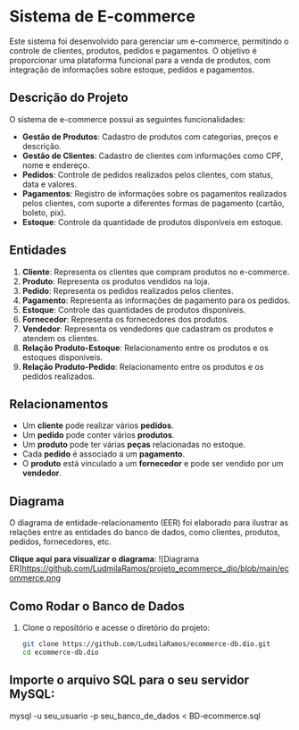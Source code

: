 # Sistema de E-commerce

Este sistema foi desenvolvido para gerenciar um e-commerce, permitindo o controle de clientes, produtos, pedidos e pagamentos. O objetivo é proporcionar uma plataforma funcional para a venda de produtos, com integração de informações sobre estoque, pedidos e pagamentos.

## Descrição do Projeto

O sistema de e-commerce possui as seguintes funcionalidades:
- **Gestão de Produtos**: Cadastro de produtos com categorias, preços e descrição.
- **Gestão de Clientes**: Cadastro de clientes com informações como CPF, nome e endereço.
- **Pedidos**: Controle de pedidos realizados pelos clientes, com status, data e valores.
- **Pagamentos**: Registro de informações sobre os pagamentos realizados pelos clientes, com suporte a diferentes formas de pagamento (cartão, boleto, pix).
- **Estoque**: Controle da quantidade de produtos disponíveis em estoque.

## Entidades

1. **Cliente**: Representa os clientes que compram produtos no e-commerce.
2. **Produto**: Representa os produtos vendidos na loja.
3. **Pedido**: Representa os pedidos realizados pelos clientes.
4. **Pagamento**: Representa as informações de pagamento para os pedidos.
5. **Estoque**: Controle das quantidades de produtos disponíveis.
6. **Fornecedor**: Representa os fornecedores dos produtos.
7. **Vendedor**: Representa os vendedores que cadastram os produtos e atendem os clientes.
8. **Relação Produto-Estoque**: Relacionamento entre os produtos e os estoques disponíveis.
9. **Relação Produto-Pedido**: Relacionamento entre os produtos e os pedidos realizados.

## Relacionamentos

- Um **cliente** pode realizar vários **pedidos**.
- Um **pedido** pode conter vários **produtos**.
- Um **produto** pode ter várias **peças** relacionadas no estoque.
- Cada **pedido** é associado a um **pagamento**.
- O **produto** está vinculado a um **fornecedor** e pode ser vendido por um **vendedor**.

## Diagrama

O diagrama de entidade-relacionamento (EER) foi elaborado para ilustrar as relações entre as entidades do banco de dados, como clientes, produtos, pedidos, fornecedores, etc.

**Clique aqui para visualizar o diagrama**: 
![Diagrama ER]https://github.com/LudmilaRamos/projeto_ecommerce_dio/blob/main/ecommerce.png 

## Como Rodar o Banco de Dados

1. Clone o repositório e acesse o diretório do projeto:

   ```bash
   git clone https://github.com/LudmilaRamos/ecommerce-db.dio.git
   cd ecommerce-db.dio


## Importe o arquivo SQL para o seu servidor MySQL:
mysql -u seu_usuario -p seu_banco_de_dados < BD-ecommerce.sql

